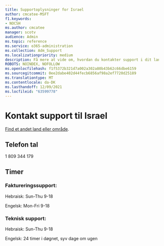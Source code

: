 ```yaml
---
title: Supportoplysninger for Israel
author: cmcatee-MSFT
f1.keywords:
- NOCSH
ms.author: cmcatee
manager: scotv
audience: Admin
ms.topic: reference
ms.service: o365-administration
ms.collection: Adm_Support
ms.localizationpriority: medium
description: Få mere at vide om, hvordan du kontakter support i dit land eller område.
ROBOTS: NOINDEX, NOFOLLOW
ms.openlocfilehash: f1f5372b321d7a002a302a80b43b62c66dbe6159
ms.sourcegitcommit: 0ee2dabe402d44fecb6856af98a2ef7720d25189
ms.translationtype: MT
ms.contentlocale: da-DK
ms.lasthandoff: 12/09/2021
ms.locfileid: "63599778"
---
```

# <a name="contact-support-for-israel"></a>Kontakt support til Israel

[Find et andet land eller område](../get-help-support.md).

## <a name="phone-number"></a>Telefon tal
1 809 344 179

## <a name="hours"></a>Timer
### <a name="billing-support"></a>Faktureringssupport:

Hebraisk: Sun-Thu 9-18

Engelsk: Mon-Fri 9-18

### <a name="technical-support"></a>Teknisk support:

Hebraisk: Sun-Thu 9-18

Engelsk: 24 timer i døgnet, syv dage om ugen

